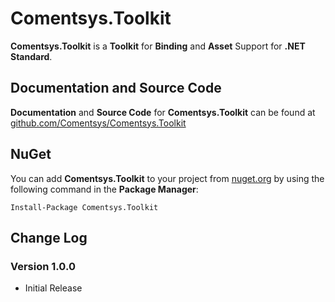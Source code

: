 # Comentsys.Toolkit

**Comentsys.Toolkit** is a **Toolkit** for **Binding** and **Asset** Support for **.NET Standard**.

## Documentation and Source Code

**Documentation** and **Source Code** for **Comentsys.Toolkit** can be found at [github.com/Comentsys/Comentsys.Toolkit](https://github.com/Comentsys/Comentsys.Toolkit)

## NuGet

You can add **Comentsys.Toolkit** to your project from [nuget.org](https://nuget.org) by using the following command in the **Package Manager**:

```
Install-Package Comentsys.Toolkit
```

## Change Log

### Version 1.0.0

- Initial Release

